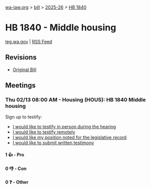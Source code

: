 [wa-law.org](/) > [bill](/bill/) > [2025-26](/bill/2025-26/) > [HB 1840](/bill/2025-26/hb/1840/)

# HB 1840 - Middle housing
[leg.wa.gov](https://app.leg.wa.gov/billsummary?BillNumber=1840&Year=2025&Initiative=false) | [RSS Feed](./rss.xml)

## Revisions
* [Original Bill](1/)

## Meetings
### Thu 02/13 08:00 AM - Housing (HOUS): HB 1840 Middle housing
Sign up to testify:
* [I would like to testify in person during the hearing](https://app.leg.wa.gov/csi/Testifier/Add?chamber=House&mId=32749&aId=163841&caId=25793&tId=1)
* [I would like to testify remotely](https://app.leg.wa.gov/csi/Testifier/Add?chamber=House&mId=32749&aId=163841&caId=25793&tId=2)
* [I would like my position noted for the legislative record](https://app.leg.wa.gov/csi/Testifier/Add?chamber=House&mId=32749&aId=163841&caId=25793&tId=3)
* [I would like to submit written testimony](https://app.leg.wa.gov/csi/Testifier/Add?chamber=House&mId=32749&aId=163841&caId=25793&tId=4)

#### 1 👍 - Pro

#### 0 👎 - Con

#### 0 ❓ - Other
